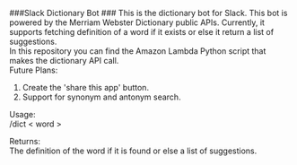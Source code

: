 ###Slack Dictionary Bot ###
This is the dictionary bot for Slack. This bot is powered by the Merriam Webster Dictionary public APIs. Currently, it supports fetching definition of a word if it exists or else it return a list of suggestions.
<br/> In this repository you can find the Amazon Lambda Python script that makes the dictionary API call. <br/>
Future Plans: 
1) Create the 'share this app' button.
2) Support for synonym and antonym search.

Usage:<br/>
/dict < word ><br/>

Returns: <br/>
The definition of the word if it is found or else a list of suggestions.


